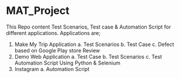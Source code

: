 # MAT_Project
This Repo content Test Scenarios, Test case & Automation Script for  different applications. 
Applications are;
1. Make My Trip Application
   a. Test Scenarios
   b. Test Case
   c. Defect based on Google Play store Review
2. Demo Web Application
   a. Test Case
   b. Test Scenarios
   c. Test Automation Script Using Python & Selenium
3. Instagram
   a. Automation Script
